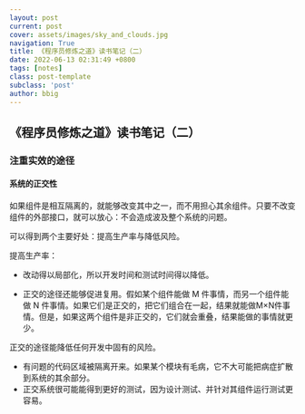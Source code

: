 ```yaml
---
layout: post
current: post
cover: assets/images/sky_and_clouds.jpg
navigation: True
title: 《程序员修炼之道》读书笔记（二）
date: 2022-06-13 02:31:49 +0800
tags: [notes]
class: post-template
subclass: 'post'
author: bbig
---
```


## 《程序员修炼之道》读书笔记（二）



### 注重实效的途径

#### 系统的正交性

如果组件是相互隔离的，就能够改变其中之一，而不用担心其余组件。只要不改变组件的外部接口，就可以放心：不会造成波及整个系统的问题。

可以得到两个主要好处：提高生产率与降低风险。

提高生产率：

- 改动得以局部化，所以开发时间和测试时间得以降低。

- 正交的途径还能够促进复用。假如某个组件能做 M 件事情，而另一个组件能做 N 件事情。如果它们是正交的，把它们组合在一起，结果就能做M×N件事情。但是，如果这两个组件是非正交的，它们就会重叠，结果能做的事情就更少。

正交的途径能降低任何开发中固有的风险。

- 有问题的代码区域被隔离开来。如果某个模块有毛病，它不大可能把病症扩散到系统的其余部分。
- 正交系统很可能能得到更好的测试，因为设计测试、并针对其组件运行测试更容易。
